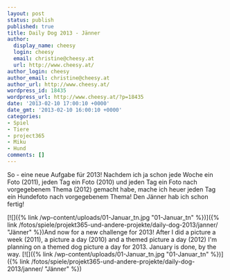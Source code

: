 ```yaml
---
layout: post
status: publish
published: true
title: Daily Dog 2013 - Jänner
author:
  display_name: cheesy
  login: cheesy
  email: christine@cheesy.at
  url: http://www.cheesy.at/
author_login: cheesy
author_email: christine@cheesy.at
author_url: http://www.cheesy.at/
wordpress_id: 18435
wordpress_url: http://www.cheesy.at/?p=18435
date: '2013-02-10 17:00:10 +0000'
date_gmt: '2013-02-10 16:00:10 +0000'
categories:
- Spiel
- Tiere
- project365
- Miku
- Hund
comments: []
---
```

<!--:de-->So - eine neue Aufgabe für 2013! Nachdem ich ja schon jede Woche ein Foto (2011), jeden Tag ein Foto (2010) und jeden Tag ein Foto nach vorgegebenem Thema (2012) gemacht habe, mache ich heuer jeden Tag ein Hundefoto nach vorgegebenem Thema! Den Jänner hab ich schon fertig!
[![]({% link /wp-content/uploads/01-Januar_tn.jpg "01-Januar\_tn" %})]({% link /fotos/spiele/projekt365-und-andere-projekte/daily-dog-2013/janner/ "Jänner" %})<!--:--><!--:en-->And now for a new challenge for 2013! After I did a picture a week (2011), a picture a day (2010) and a themed picture a day (2012) I'm planning on a themed dog picture a day for 2013. January is done, by the way.
[![]({% link /wp-content/uploads/01-Januar_tn.jpg "01-Januar\_tn" %})]({% link /fotos/spiele/projekt365-und-andere-projekte/daily-dog-2013/janner/ "Jänner" %})<!--:-->
